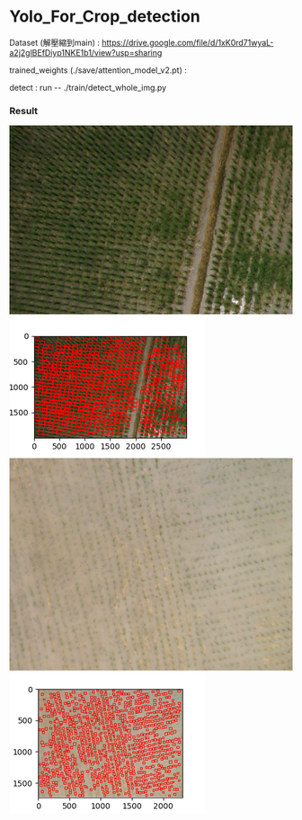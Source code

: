# Yolo_For_Crop_detection

Dataset (解壓縮到main) : https://drive.google.com/file/d/1xK0rd71wyaL-a2j2glBEfDiyp1NKE1b1/view?usp=sharing 

trained_weights (./save/attention_model_v2.pt) : 

detect : run -- ./train/detect_whole_img.py

### Result

![gen1](./example/DSC082821.JPG)
![gen2](./example/DSC082821_res.png)
![gen3](./example/IMG_170406_035933_0023_RGB4.JPG)
![gen4](./example/IMG_170406_035933_0023_RGB4_res.png)
